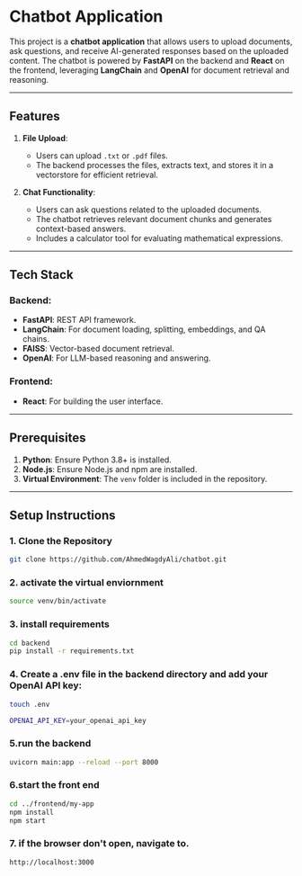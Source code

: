 # Chatbot Application

This project is a **chatbot application** that allows users to upload documents, ask questions, and receive AI-generated responses based on the uploaded content. The chatbot is powered by **FastAPI** on the backend and **React** on the frontend, leveraging **LangChain** and **OpenAI** for document retrieval and reasoning.

---

## Features

1. **File Upload**:
   - Users can upload `.txt` or `.pdf` files.
   - The backend processes the files, extracts text, and stores it in a vectorstore for efficient retrieval.

2. **Chat Functionality**:
   - Users can ask questions related to the uploaded documents.
   - The chatbot retrieves relevant document chunks and generates context-based answers.
   - Includes a calculator tool for evaluating mathematical expressions.

---

## Tech Stack

### Backend:
- **FastAPI**: REST API framework.
- **LangChain**: For document loading, splitting, embeddings, and QA chains.
- **FAISS**: Vector-based document retrieval.
- **OpenAI**: For LLM-based reasoning and answering.

### Frontend:
- **React**: For building the user interface.

---

## Prerequisites

1. **Python**: Ensure Python 3.8+ is installed.
2. **Node.js**: Ensure Node.js and npm are installed.
3. **Virtual Environment**: The `venv` folder is included in the repository.

---

## Setup Instructions

### 1. Clone the Repository
```bash
git clone https://github.com/AhmedWagdyAli/chatbot.git
```
### 2. activate the virtual enviornment
```bash
source venv/bin/activate
```

### 3. install requirements
```bash
cd backend
pip install -r requirements.txt
```
### 4. Create a .env file in the backend directory and add your OpenAI API key:
```bash
touch .env
```
```bash
OPENAI_API_KEY=your_openai_api_key
```
### 5.run the backend
```bash
uvicorn main:app --reload --port 8000
```
### 6.start the front end
```bash
cd ../frontend/my-app
npm install
npm start
```
### 7. if the browser don't open, navigate to.
```bash
http://localhost:3000
```
